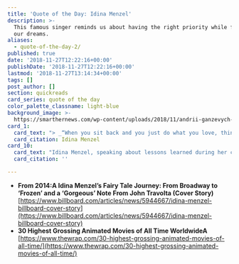 ```yaml
---
title: 'Quote of the Day: Idina Menzel'
description: >-
  This famous singer reminds us about having the right priority while following
  our dreams.
aliases:
  - quote-of-the-day-2/
published: true
date: '2018-11-27T12:22:16+00:00'
publishDate: '2018-11-27T12:22:16+00:00'
lastmod: '2018-11-27T13:14:34+00:00'
tags: []
post_author: []
section: quickreads
card_series: quote of the day
color_palette_classname: light-blue
background_image: >-
  https://smarthernews.com/wp-content/uploads/2018/11/andrii-ganzevych-1054826-unsplash-min-scaled.jpg
card_1:
  card_text: "> _“When you sit back and you just do what you love, things happen.’_\n\nIdina Menzel"
  card_citation: Idina Menzel
card_10:
  card_text: "Idina Menzel, speaking about lessons learned during her career. Menzel provides the voice for Elsa in Walt Disney's ‘Frozen’, released 5 years ago today. Frozen remains the highest grossing animated movie ever. Its sequel is expected next November.\n\n[view sources](https://smarthernews.com/quote-of-the-day-2/)"
  card_citation: ''

---
```

*   **From 2014:A Idina Menzel’s Fairy Tale Journey: From Broadway to ‘Frozen’ and a ‘Gorgeous’ Note From John Travolta (Cover Story)**  
    [https://www.billboard.com/articles/news/5944667/idina-menzel-billboard-cover-story](https://www.billboard.com/articles/news/5944667/idina-menzel-billboard-cover-story)
*   **30 Highest Grossing Animated Movies of All Time WorldwideA**  
    [https://www.thewrap.com/30-highest-grossing-animated-movies-of-all-time/](https://www.thewrap.com/30-highest-grossing-animated-movies-of-all-time/)